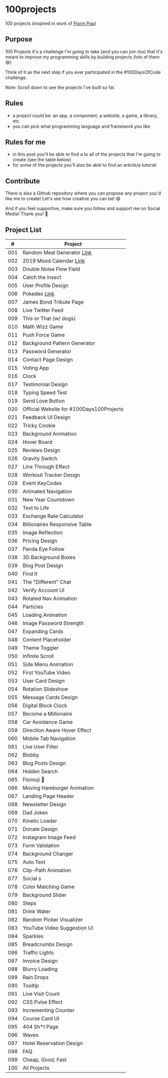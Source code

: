 # 100projects
100 projects (inspired in work of [Florin Pop](https://www.florin-pop.com/blog/2019/09/100-days-100-projects))

## Purpose
100 Projects it's a challenge I'm going to take  (and you can join too) that it's meant to improve my programming skills by building projects (lots of them 😄)

Think of it as the next step if you ever participated in the #100DaysOfCode challenge.

Note: Scroll down to see the projects I've built so far.

## Rules

- a project could be: an app, a component, a website, a game, a library, etc
- you can pick what programming language and framework you like

## Rules for me

- in this post you'll be able to find a  to all of the projects that I'm going to create (see the table below)
- for some of the projects you'll also be able to find an article/a tutorial

## Contribute
There is also a Github repository where you can propose any project you'd like me to create! Let's see how creative you can be! 😄

And if you feel supportive, make sure you follow and support me on Social Media! Thank you! 🙏

## Project List

| #   | Project
|-----| --------
| 001 | Random Meal Generator [Link](https://github.com/pmcfernandes/100projects/tree/master/001_Random_Meal_Generator)
| 002 | 2019 Mood Calendar [Link](https://github.com/pmcfernandes/100projects/tree/master/002_Mood_Calendar)
| 003 | Double Noise Flow Field
| 004 | Catch the insect
| 005 | User Profile Design
| 006 | Pokedex  [Link](https://github.com/pmcfernandes/100projects/tree/master/006_Pokedex)
| 007 | James Bond Tribute Page
| 008 | Live Twitter Feed
| 009 | This or That (w/ dogs)
| 010 | Math Wizz Game
| 011 | Push Force Game
| 012 | Background Pattern Generator
| 013 | Password Generator
| 014 | Contact Page Design
| 015 | Voting App
| 016 | Clock
| 017 | Testimonial Design
| 018 | Typing Speed Test
| 019 | Send Love Button
| 020 | Official Website for #100Days100Projects
| 021 | Feedback UI Design
| 022 | Tricky Cookie
| 023 | Background Animation
| 024 | Hover Board
| 025 | Reviews Design
| 026 | Gravity Switch
| 027 | Line Through Effect
| 028 | Workout Tracker Design
| 029 | Event KeyCodes
| 030 | Animated Navigation
| 031 | New Year Countdown
| 032 | Text to Life
| 033 | Exchange Rate Calculator
| 034 | Billionaires Responsive Table
| 035 | Image Reflection
| 036 | Pricing Design
| 037 | Panda Eye Follow
| 038 | 3D Background Boxes
| 039 | Blog Post Design
| 040 | Find It
| 041 | The "Different" Chat
| 042 | Verify Account UI
| 043 | Rotated Nav Animation
| 044 | Particles
| 045 | Loading Animation
| 046 | Image Password Strength
| 047 | Expanding Cards
| 048 | Content Placeholder
| 049 | Theme Toggler
| 050 | Infinite Scroll
| 051 | Side Menu Animation
| 052 | First YouTube Video
| 053 | User Card Design
| 054 | Rotation Slideshow
| 055 | Message Cards Design
| 056 | Digital Block Clock
| 057 | Become a Millionaire
| 058 | Car Avoidance Game
| 059 | Direction Aware Hover Effect
| 060 | Mobile Tab Navigation
| 061 | Live User Filter
| 062 | Blobby
| 063 | Blog Posts Design
| 064 | Hidden Search
| 065 | Flomoji 🤩
| 066 | Moving Hamburger Animation
| 067 | Landing Page Header
| 068 | Newsletter Design
| 069 | Dad Jokes
| 070 | Kinetic Loader
| 071 | Donate Design
| 072 | Instagram Image Feed
| 073 | Form Validation
| 074 | Background Changer
| 075 | Auto Text
| 076 | Clip-Path Animation
| 077 | Social s
| 078 | Color Matching Game
| 079 | Background Slider
| 080 | Steps
| 081 | Drink Water
| 082 | Random Picker Visualizer
| 083 | YouTube Video Suggestion UI
| 084 | Sparkles
| 085 | Breadcrumbs Design
| 086 | Traffic Lights
| 087 | Invoice Design
| 088 | Blurry Loading
| 089 | Rain Drops
| 090 | Tooltip
| 091 | Live Visit Count
| 092 | CSS Pulse Effect
| 093 | Incrementing Counter
| 094 | Course Card UI
| 095 | 404 Sh*t Page
| 096 | Waves
| 097 | Hotel Reservation Design
| 098 | FAQ
| 099 | Cheap, Good, Fast
| 100 | All Projects
